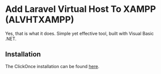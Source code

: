 # Add Laravel Virtual Host To XAMPP (ALVHTXAMPP)

Yes, that is what it does. Simple yet effective tool, built with Visual Basic .NET.

## Installation
The ClickOnce installation can be found [here](https://app.kilobyte.no/ALVHTXAMPP/install/).

